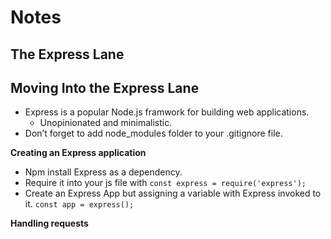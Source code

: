 **Notes**
=========

**The Express Lane**
--------------------

**Moving Into the Express Lane**
--------------------------------

-   Express is a popular Node.js framwork for building web applications.
    -   Unopinionated and minimalistic.
-   Don’t forget to add node\_modules folder to your .gitignore file.

**Creating an Express application**

-   Npm install Express as a dependency.
-   Require it into your js file with `const express = require('express');`
-   Create an Express App but assigning a variable with Express invoked to it. `const app = express();`

**Handling requests**
